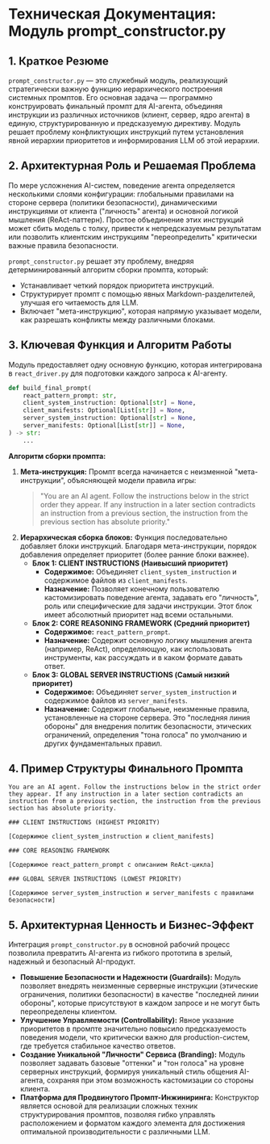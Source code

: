 # Техническая Документация: Модуль prompt_constructor.py

## 1. Краткое Резюме

`prompt_constructor.py` — это служебный модуль, реализующий стратегически важную функцию иерархического построения системных промптов. Его основная задача — программно конструировать финальный промпт для AI-агента, объединяя инструкции из различных источников (клиент, сервер, ядро агента) в единую, структурированную и предсказуемую директиву. Модуль решает проблему конфликтующих инструкций путем установления явной иерархии приоритетов и информирования LLM об этой иерархии.

## 2. Архитектурная Роль и Решаемая Проблема

По мере усложнения AI-систем, поведение агента определяется несколькими слоями конфигурации: глобальными правилами на стороне сервера (политики безопасности), динамическими инструкциями от клиента ("личность" агента) и основной логикой мышления (ReAct-паттерн). Простое объединение этих инструкций может сбить модель с толку, привести к непредсказуемым результатам или позволить клиентским инструкциям "переопределить" критически важные правила безопасности.

`prompt_constructor.py` решает эту проблему, внедряя детерминированный алгоритм сборки промпта, который:
*   Устанавливает четкий порядок приоритета инструкций.
*   Структурирует промпт с помощью явных Markdown-разделителей, улучшая его читаемость для LLM.
*   Включает "мета-инструкцию", которая напрямую указывает модели, как разрешать конфликты между различными блоками.

## 3. Ключевая Функция и Алгоритм Работы

Модуль предоставляет одну основную функцию, которая интегрирована в `react_driver.py` для подготовки каждого запроса к AI-агенту.

```python
def build_final_prompt(
    react_pattern_prompt: str,
    client_system_instruction: Optional[str] = None,
    client_manifests: Optional[List[str]] = None,
    server_system_instruction: Optional[str] = None,
    server_manifests: Optional[List[str]] = None,
) -> str:
    ...
```

**Алгоритм сборки промпта:**
1.  **Мета-инструкция:** Промпт всегда начинается с неизменной "мета-инструкции", объясняющей модели правила игры:
    > "You are an AI agent. Follow the instructions below in the strict order they appear. If any instruction in a later section contradicts an instruction from a previous section, the instruction from the previous section has absolute priority."
2.  **Иерархическая сборка блоков:** Функция последовательно добавляет блоки инструкций. Благодаря мета-инструкции, порядок добавления определяет приоритет (более ранние блоки важнее).
    *   **Блок 1: CLIENT INSTRUCTIONS (Наивысший приоритет)**
        *   **Содержимое:** Объединяет `client_system_instruction` и содержимое файлов из `client_manifests`.
        *   **Назначение:** Позволяет конечному пользователю кастомизировать поведение агента, задавать его "личность", роль или специфические для задачи инструкции. Этот блок имеет абсолютный приоритет над всеми остальными.
    *   **Блок 2: CORE REASONING FRAMEWORK (Средний приоритет)**
        *   **Содержимое:** `react_pattern_prompt`.
        *   **Назначение:** Содержит основную логику мышления агента (например, ReAct), определяющую, как использовать инструменты, как рассуждать и в каком формате давать ответ.
    *   **Блок 3: GLOBAL SERVER INSTRUCTIONS (Самый низкий приоритет)**
        *   **Содержимое:** Объединяет `server_system_instruction` и содержимое файлов из `server_manifests`.
        *   **Назначение:** Содержит глобальные, неизменные правила, установленные на стороне сервера. Это "последняя линия обороны" для внедрения политик безопасности, этических ограничений, определения "тона голоса" по умолчанию и других фундаментальных правил.

## 4. Пример Структуры Финального Промпта

```
You are an AI agent. Follow the instructions below in the strict order they appear. If any instruction in a later section contradicts an instruction from a previous section, the instruction from the previous section has absolute priority.

### CLIENT INSTRUCTIONS (HIGHEST PRIORITY)

[Содержимое client_system_instruction и client_manifests]

### CORE REASONING FRAMEWORK

[Содержимое react_pattern_prompt с описанием ReAct-цикла]

### GLOBAL SERVER INSTRUCTIONS (LOWEST PRIORITY)

[Содержимое server_system_instruction и server_manifests с правилами безопасности]
```

## 5. Архитектурная Ценность и Бизнес-Эффект

Интеграция `prompt_constructor.py` в основной рабочий процесс позволила превратить AI-агента из гибкого прототипа в зрелый, надежный и безопасный AI-продукт.
*   **Повышение Безопасности и Надежности (Guardrails):** Модуль позволяет внедрять неизменные серверные инструкции (этические ограничения, политики безопасности) в качестве "последней линии обороны", которые присутствуют в каждом запросе и не могут быть переопределены клиентом.
*   **Улучшение Управляемости (Controllability):** Явное указание приоритетов в промпте значительно повысило предсказуемость поведения модели, что критически важно для production-систем, где требуется стабильное качество ответов.
*   **Создание Уникальной "Личности" Сервиса (Branding):** Модуль позволяет задавать базовые "оттенки" и "тон голоса" на уровне серверных инструкций, формируя уникальный стиль общения AI-агента, сохраняя при этом возможность кастомизации со стороны клиента.
*   **Платформа для Продвинутого Промпт-Инжиниринга:** Конструктор является основой для реализации сложных техник структурирования промптов, позволяя гибко управлять расположением и форматом каждого элемента для достижения оптимальной производительности с различными LLM.